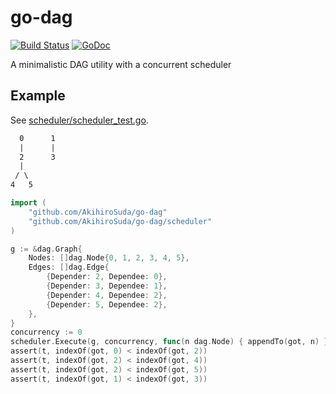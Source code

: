 # go-dag

[![Build Status](https://travis-ci.org/ilaif/go-dag.svg)](https://travis-ci.org/AkihiroSuda/go-dag)
[![GoDoc](https://godoc.org/github.com/ilaif/go-dag?status.svg)](https://godoc.org/github.com/AkihiroSuda/go-dag)

A minimalistic DAG utility with a concurrent scheduler

## Example

See [scheduler/scheduler_test.go](scheduler/scheduler_test.go).

```txt
  0      1
  |      |
  2      3
  |
 / \
4   5
```

```go
import (
    "github.com/AkihiroSuda/go-dag"
    "github.com/AkihiroSuda/go-dag/scheduler"
)

g := &dag.Graph{
    Nodes: []dag.Node{0, 1, 2, 3, 4, 5},
    Edges: []dag.Edge{
        {Depender: 2, Dependee: 0},
        {Depender: 3, Dependee: 1},
        {Depender: 4, Dependee: 2},
        {Depender: 5, Dependee: 2},
    },
}
concurrency := 0
scheduler.Execute(g, concurrency, func(n dag.Node) { appendTo(got, n) })
assert(t, indexOf(got, 0) < indexOf(got, 2))
assert(t, indexOf(got, 2) < indexOf(got, 4))
assert(t, indexOf(got, 2) < indexOf(got, 5))
assert(t, indexOf(got, 1) < indexOf(got, 3))
```
